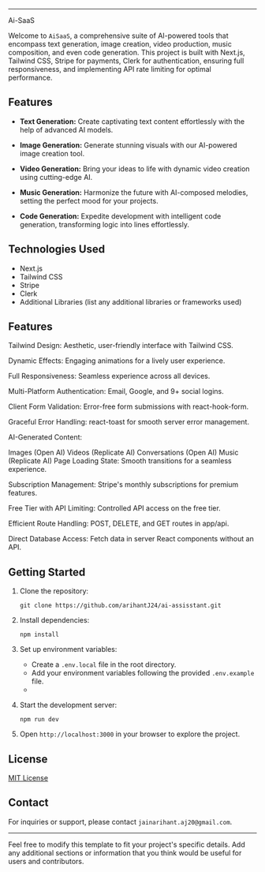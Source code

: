 

---

Ai-SaaS

Welcome to `AiSaaS`, a comprehensive suite of AI-powered tools that encompass text generation, image creation, video production, music composition, and even code generation. This project is built with Next.js, Tailwind CSS, Stripe for payments, Clerk for authentication, ensuring full responsiveness, and implementing API rate limiting for optimal performance.

## Features

- **Text Generation:** Create captivating text content effortlessly with the help of advanced AI models.

- **Image Generation:** Generate stunning visuals with our AI-powered image creation tool.

- **Video Generation:** Bring your ideas to life with dynamic video creation using cutting-edge AI.

- **Music Generation:** Harmonize the future with AI-composed melodies, setting the perfect mood for your projects.

- **Code Generation:** Expedite development with intelligent code generation, transforming logic into lines effortlessly.

## Technologies Used

- Next.js
- Tailwind CSS
- Stripe
- Clerk
- Additional Libraries (list any additional libraries or frameworks used)

## Features 
Tailwind Design: Aesthetic, user-friendly interface with Tailwind CSS.

Dynamic Effects: Engaging animations for a lively user experience.

Full Responsiveness: Seamless experience across all devices.

Multi-Platform Authentication: Email, Google, and 9+ social logins.

Client Form Validation: Error-free form submissions with react-hook-form.

Graceful Error Handling: react-toast for smooth server error management.

AI-Generated Content:

Images (Open AI)
Videos (Replicate AI)
Conversations (Open AI)
Music (Replicate AI)
Page Loading State: Smooth transitions for a seamless experience.

Subscription Management: Stripe's monthly subscriptions for premium features.

Free Tier with API Limiting: Controlled API access on the free tier.

Efficient Route Handling: POST, DELETE, and GET routes in app/api.

Direct Database Access: Fetch data in server React components without an API.



## Getting Started

1. Clone the repository:
   ```
   git clone https://github.com/arihantJ24/ai-assisstant.git
   ```

2. Install dependencies:
   ```
   npm install
   ```

3. Set up environment variables:
   - Create a `.env.local` file in the root directory.
   - Add your environment variables following the provided `.env.example` file.
   - 

4. Start the development server:
   ```
   npm run dev
   ```

5. Open `http://localhost:3000` in your browser to explore the project.



## License

[MIT License](LICENSE)

## Contact

For inquiries or support, please contact `jainarihant.aj20@gmail.com`.

---

Feel free to modify this template to fit your project's specific details. Add any additional sections or information that you think would be useful for users and contributors.
